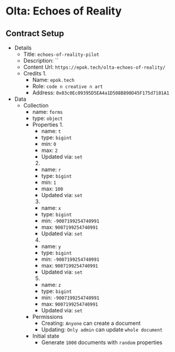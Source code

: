 # Olta: Echoes of Reality

## Contract Setup

- Details
  - Title: `echoes-of-reality-pilot`
  - Description: ``
  - Content Url: `https://epok.tech/olta-echoes-of-reality/`
  - Credits
    1.
      - Name: `epok.tech`
      - Role: `code ∩ creative ∩ art`
      - Address: `0x03c0Ec09395D5EA4a1D508B890D45F175d7101A1`
- Data
  - Collection
    - name: `forms`
    - type: `object`
    - Properties
      1.
        - name: `t`
        - type: `bigint`
        - min: `0`
        - max: `2`
        - Updated via: `set`
      2.
        - name: `r`
        - type: `bigint`
        - min: `1`
        - max: `100`
        - Updated via: `set`
      3.
        - name: `x`
        - type: `bigint`
        - min: `-9007199254740991`
        - max: `9007199254740991`
        - Updated via: `set`
      4.
        - name: `y`
        - type: `bigint`
        - min: `-9007199254740991`
        - max: `9007199254740991`
        - Updated via: `set`
      5.
        - name: `z`
        - type: `bigint`
        - min: `-9007199254740991`
        - max: `9007199254740991`
        - Updated via: `set`
    - Permissions
      - Creating: `Anyone` can create a document
      - Updating: `Only admin` can update `whole document`
    - Initial state
      - Generate `1000` documents with `random` properties
